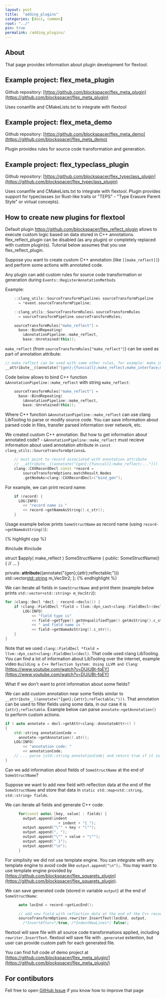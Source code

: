 ```yaml
---
layout: post
title:  "adding_plugins"
categories: [docs, common]
root: "../"
pin: true
permalink: /adding_plugins/
---
```


## About

That page provides information about plugin development for flextool.

## Example project: flex_meta_plugin

Github repository: [https://github.com/blockspacer/flex_meta_plugin](https://github.com/blockspacer/flex_meta_plugin)

Uses conanfile and CMakeLists.txt to integrate with flextool

## Example project: flex_meta_demo

Github repository: [https://github.com/blockspacer/flex_meta_demo](https://github.com/blockspacer/flex_meta_demo)

Plugin provides rules for source code transformation and generation.

## Example project: flex_typeclass_plugin

Github repository: [https://github.com/blockspacer/flex_typeclass_plugin](https://github.com/blockspacer/flex_typeclass_plugin)

Uses conanfile and CMakeLists.txt to integrate with flextool. Plugin provides support for typeclasses (or Rust-like traits or "TEPS" - "Type Erasure Parent Style" or virtual concepts).

## How to create new plugins for flextool

Default plugin https://github.com/blockspacer/flex_reflect_plugin allows to execute custom logic based on data stored in C++ annotations. flex_reflect_plugin can be disabled (as any plugin) or completely replaced with custom plugin(s). Tutorial below assumes that you use flex_reflect_plugin.

Suppose you want to create custom C++ annotation (like `[[make_reflect]]`) and perform some actions with annotated code.

Any plugin can add custom rules for source code transformation or generation during `Events::RegisterAnnotationMethods`

Example:

```cpp
    ::clang_utils::SourceTransformPipeline& sourceTransformPipeline
      = *event.sourceTransformPipeline;

    ::clang_utils::SourceTransformRules& sourceTransformRules
      = sourceTransformPipeline.sourceTransformRules;

    sourceTransformRules["make_reflect"] =
      base::BindRepeating(
        &AnnotationPipeline::make_reflect,
        base::Unretained(this));
```

`make_reflect` (from `sourceTransformRules["make_reflect"]`) can be used as part of annotation attribute:

```cpp
// make_reflect can be used with some other rules, for example: make_interface;make_removefuncbody
__attribute__((annotate("{gen};{funccall};make_reflect;make_interface;make_removefuncbody")))
```

Code below allows to bind C++ function `&AnnotationPipeline::make_reflect` with string `make_reflect`:

```cpp
    sourceTransformRules["make_reflect"] =
      base::BindRepeating(
        &AnnotationPipeline::make_reflect,
        base::Unretained(this));
```

Where C++ function `&AnnotationPipeline::make_reflect` can use clang LibTooling to parse or modify source code. You can save information about parsed code in files, transfer parsed information over network, etc.

We created custom C++ annotation. But how to get information about annotated code? - `&AnnotationPipeline::make_reflect` must recieve information about used annotation attribute in `const clang_utils::SourceTransformOptions&`.

```cpp
    // must point to record associated with annotation attribute
    // __attribute__((annotate("{gen};{funccall};make_reflect;...")))
    clang::CXXRecordDecl const *record =
        sourceTransformOptions.matchResult.Nodes
        .getNodeAs<clang::CXXRecordDecl>("bind_gen");
```

For example, we can print record name:

```cpp
    if (record) {
      LOG(INFO)
        << "record name is "
        << record->getNameAsString().c_str();
    }
```

Usage example below prints `SomeStructName` as record name (using `record->getNameAsString()`):

{% highlight cpp %}

#include <string>
#include <vector>

struct
  $apply(
    make_reflect
  )
SomeStructName {
 public:
  SomeStructName() {
    // ...
  }

 private:
  __attribute__((annotate("{gen};{attr};reflectable;")))
  std::vector<std::string> m_VecStr2;
};
{% endhighlight %}

We can iterate all fields in `SomeStructName` and print them (example below prints `std::vector<std::string> m_VecStr2`):

```cpp
for (clang::Decl *decl : record->decls()) {
    if (clang::FieldDecl *field = llvm::dyn_cast<clang::FieldDecl>(decl)) {
        LOG(INFO)
            << "field type is"
            << field->getType().getUnqualifiedType().getAsString().c_str()
            << " and field name is "
            << field->getNameAsString().c_str();
    }
}
```

Note that we used `clang::FieldDecl *field = llvm::dyn_cast<clang::FieldDecl>(decl)`. That code used clang LibTooling. You can find a lot of information about LibTooling over the internet, example video `Building a C++ Reflection System: Using LLVM and Clang`: [https://www.youtube.com/watch?v=DUiUBt-fqEY](https://www.youtube.com/watch?v=DUiUBt-fqEY)

What if we don't want to print information about some fields?

We can add custom annotation near some fields similar to `__attribute__((annotate("{gen};{attr};reflectable;")))`. That annotation can be used to filter fields using some data, in our case it is `{attr};reflectable`. Example below can parse `annotate->getAnnotation()` to perform custom actions.

```cpp
if ( auto annotate = decl->getAttr<clang::AnnotateAttr>() )
{
    std::string annotationCode =
      annotate->getAnnotation().str();
    LOG(INFO)
        << "annotation code: "
        << annotationCode;
    // ... parse |std::string annotationCode| and return true if it is valid ...
}
```

Can we add information about fields of `SomeStructName` at the end of `SomeStructName`?

Suppose we want to add new field with reflection data at the end of the `SomeStructName` and store that data in `static std::map<std::string, std::string> fields`.

We can iterate all fields and generate C++ code:

```cpp
      for(const auto& [key, value] : fields) {
        output.append(indent
                        + indent + "{ ");
        output.append("\"" + key + "\"");
        output.append(", ");
        output.append("\"" + value + "\"");
        output.append(" }");
        output.append("\n");
      }
```

For simplisity we did not use template engine. You can integrate with any template engine to avoid code like `output.append("\n");`. You may want to use template engine provided by [https://github.com/blockspacer/flex_squarets_plugin](https://github.com/blockspacer/flex_squarets_plugin).

We can save generated code (stored in variable `output`) at the end of `SomeStructName`:

```cpp
      auto locEnd = record->getLocEnd();

      // add new field with reflection data at the end of the C++ record
      sourceTransformOptions.rewriter.InsertText(locEnd, output,
        /*InsertAfter=*/true, /*IndentNewLines*/ false);
```

flextool will save file with all source code transformations applied, including `rewriter.InsertText`. flextool will save file with `.generated` extention, but user can provide custom path for each generated file.

You can find full code of demo project at [https://github.com/blockspacer/flex_meta_plugin/](https://github.com/blockspacer/flex_meta_plugin/)

## For contibutors

Fell free to open [GitHub Issue](https://github.com/blockspacer/flextool/issues) if you know how to improve that page
